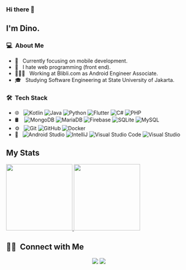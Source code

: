 ### Hi there 👋

## I'm Dino.

### 💻 &nbsp;About Me 

- 🤔 &nbsp; Currently focusing on mobile development.
- 💩 &nbsp; I hate web programming (front end).
- 🧑🏻‍💻 &nbsp; Working at Blibli.com as Android Engineer Associate.
- 🎓 &nbsp; Studying Software Engineering at State University of Jakarta.


### 🛠 &nbsp;Tech Stack

- 🌐 &nbsp;
  ![Kotlin](https://img.shields.io/badge/-Kotlin-333333?style=flat&logo=KOTLIN)
  ![Java](https://img.shields.io/badge/-Java-333333?style=flat&logo=Java&logoColor=red)
  ![Python](https://img.shields.io/badge/-Python-333333?style=flat&logo=python&logoColor=yellow)
  ![Flutter](https://img.shields.io/badge/-Flutter-333333?style=flat&logo=flutter&logoColor=blue)
  ![C#](https://img.shields.io/badge/-CSharp-333333?style=flat&logo=csharp&logoColor=purple)
  ![PHP](https://img.shields.io/badge/-PHP-333333?style=flat&logo=php)
- 🛢 &nbsp;&nbsp;
  ![MongoDB](https://img.shields.io/badge/-MongoDB-333333?style=flat&logo=mongodb)
  ![MariaDB](https://img.shields.io/badge/-MariaDB-333333?style=flat&logo=mariadb&logoColor=brown)
  ![Firebase](https://img.shields.io/badge/-Firebase-333333?style=flat&logo=firebase&logoColor=orange)
  ![SQLite](https://img.shields.io/badge/-SQLite-333333?style=flat&logo=sqlite&logoColor=blue)
  ![MySQL](https://img.shields.io/badge/-MySQL-333333?style=flat&logo=mysql&logoColor=gold)
- ⚙️ &nbsp;
  ![Git](https://img.shields.io/badge/-Git-333333?style=flat&logo=git)
  ![GitHub](https://img.shields.io/badge/-GitHub-333333?style=flat&logo=github)
  ![Docker](https://img.shields.io/badge/-Docker-333333?style=flat&logo=docker)
- 🔧 &nbsp;
  ![Android Studio](https://img.shields.io/badge/-Android%20Studio-333333?style=flat&logo=android-studio)
  ![IntelliJ](https://img.shields.io/badge/-IntelliJ-333333?style=flat&logo=jetbrains&logoColor=brown)
  ![Visual Studio Code](https://img.shields.io/badge/-Visual%20Studio%20Code-333333?style=flat&logo=visual-studio-code&logoColor=007ACC)
![Visual Studio](https://img.shields.io/badge/-Visual%20Studio-333333?style=flat&logo=visual-studio&logoColor=purple)


## My Stats
<p>
<a href="https://github.com/dinopriyano">
  <img height="180em" src="https://github-readme-stats.vercel.app/api?username=dinopriyano&show_icons=true&theme=dark" />
  <img height="180em" src="https://github-readme-stats.vercel.app/api/top-langs/?username=dinopriyano&theme=dark&layout=compact&exclude_lang=java+r" />
</a>
</p>


##  🤝🏻 &nbsp;Connect with Me

<p align="center">
<a href="https://www.linkedin.com/in/dinopriyano"><img src="https://img.shields.io/badge/-Dino%20Priyano-0077B5?style=flat-square&logo=Linkedin&logoColor=white"/></a>
<a href="mailto:dinopriyano@gmail.com"><img src="https://img.shields.io/badge/-dinopriyano@gmail.com-D14836?style=flat-square&logo=Gmail&logoColor=white"/></a>

<!--
**cdthomp1/cdthomp1** is a ✨ _special_ ✨ repository because its `README.md` (this file) appears on your GitHub profile.



